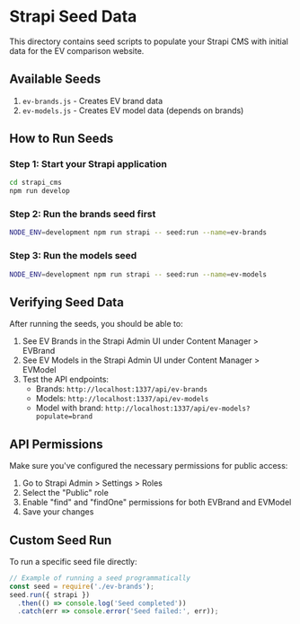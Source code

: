 # Strapi Seed Data

This directory contains seed scripts to populate your Strapi CMS with initial data for the EV comparison website.

## Available Seeds

1. `ev-brands.js` - Creates EV brand data
2. `ev-models.js` - Creates EV model data (depends on brands)

## How to Run Seeds

### Step 1: Start your Strapi application

```bash
cd strapi_cms
npm run develop
```

### Step 2: Run the brands seed first

```bash
NODE_ENV=development npm run strapi -- seed:run --name=ev-brands
```

### Step 3: Run the models seed

```bash
NODE_ENV=development npm run strapi -- seed:run --name=ev-models
```

## Verifying Seed Data

After running the seeds, you should be able to:

1. See EV Brands in the Strapi Admin UI under Content Manager > EVBrand
2. See EV Models in the Strapi Admin UI under Content Manager > EVModel
3. Test the API endpoints:
   - Brands: `http://localhost:1337/api/ev-brands`
   - Models: `http://localhost:1337/api/ev-models`
   - Model with brand: `http://localhost:1337/api/ev-models?populate=brand`

## API Permissions

Make sure you've configured the necessary permissions for public access:

1. Go to Strapi Admin > Settings > Roles
2. Select the "Public" role
3. Enable "find" and "findOne" permissions for both EVBrand and EVModel
4. Save your changes

## Custom Seed Run

To run a specific seed file directly:

```javascript
// Example of running a seed programmatically
const seed = require('./ev-brands');
seed.run({ strapi })
  .then(() => console.log('Seed completed'))
  .catch(err => console.error('Seed failed:', err));
``` 
